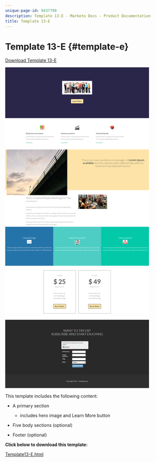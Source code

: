 ```yaml
---
unique-page-id: 9437798
description: Template 13-E - Marketo Docs - Product Documentation
title: Template 13-E
---
```


# Template 13-E {#template-e}

[Download Template 13-E](https://docs.marketo.com/download/attachments/9437798/template-13e.html?version=1&modificationdate=1438980113000&api=v2)

![](assets/image2015-8-11-14-3a33-3a18.png)

This template includes the following content:

* A primary section

    * includes hero image and Learn More button

* Five body sections (optional)
* Footer (optional)

**Click below to download this template:**

[Template13-E.html](https://docs.marketo.com/download/attachments/9437798/template-13e.html?version=1&modificationdate=1438980113000&api=v2)
